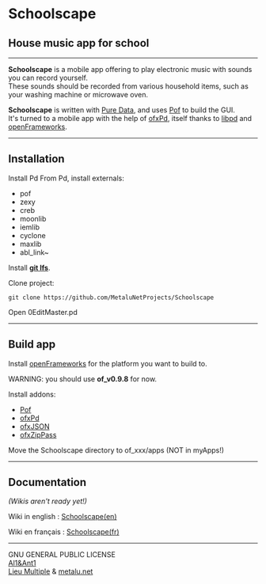 # Schoolscape
## House music app for school

------
**Schoolscape** is a mobile app offering to play 
electronic music with sounds you can record yourself.  
These sounds should be recorded from various household items, 
such as your washing machine or microwave oven.

**Schoolscape** is written with [Pure Data](http://pure-data.info), 
and uses [Pof](https://github.com/Ant1r/ofxPof) to build the GUI.  
It's turned to a mobile app with the help of [ofxPd](https://github.com/danomatika/ofxPd), 
itself thanks to [libpd](http://libpd.cc) and [openFrameworks](http://www.openframeworks.cc).

------

## Installation
Install Pd
From Pd, install externals:

- pof
- zexy
- creb
- moonlib
- iemlib
- cyclone
- maxlib
- abl_link~

Install [**git lfs**](https://git-lfs.github.com/).

Clone project:
```
git clone https://github.com/MetaluNetProjects/Schoolscape
```

Open 0EditMaster.pd

------

## Build app

Install [openFrameworks](http://www.openframeworks.cc) for the platform you want to build to.

WARNING: you should use **of_v0.9.8** for now.

Install addons: 

- [Pof](https://github.com/Ant1r/ofxPof)
- [ofxPd](https://github.com/danomatika/ofxPd)
- [ofxJSON](https://github.com/jefftimesten/ofxJSON)
- [ofxZipPass](https://github.com/Ant1r/ofxZipPass)

Move the Schoolscape directory to of_xxx/apps (NOT in myApps!)

------

## Documentation 

*(Wikis aren't ready yet!)*

Wiki in english :
[Schoolscape(en)](https://github.com/MetaluNetProjects/Schoolscape/wiki/Schoolscape(en))

Wiki en français :
[Schoolscape(fr)](http://linuxmao.org/Schoolscape)



------

GNU GENERAL PUBLIC LICENSE  
[Al1&Ant1](http://al1ant1.free.fr/)  
[Lieu Multiple](https://lieumultiple.org) & [metalu.net](http://metalu.net/en/home/)

